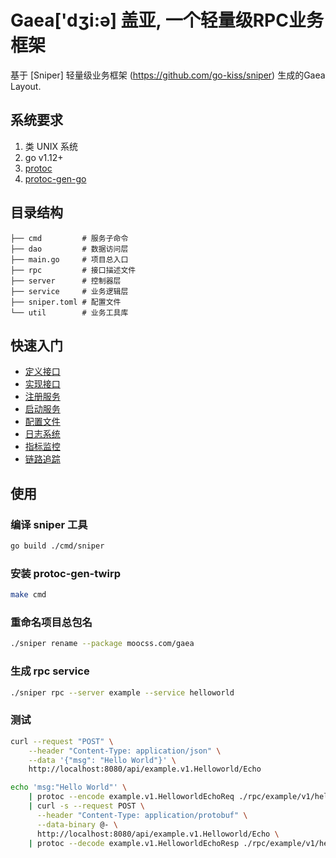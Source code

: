 # Gaea['dʒi:ə] 盖亚, 一个轻量级RPC业务框架

基于 [Sniper] 轻量级业务框架 (https://github.com/go-kiss/sniper) 生成的Gaea Layout.

## 系统要求

1. 类 UNIX 系统
2. go v1.12+
3. [protoc](https://github.com/google/protobuf)
4. [protoc-gen-go](https://github.com/golang/protobuf/tree/master/protoc-gen-go)

## 目录结构

```
├── cmd         # 服务子命令
├── dao         # 数据访问层
├── main.go     # 项目总入口
├── rpc         # 接口描述文件
├── server      # 控制器层
├── service     # 业务逻辑层
├── sniper.toml # 配置文件
└── util        # 业务工具库
```

## 快速入门

- [定义接口](./rpc/README.md)
- [实现接口](./server/README.md)
- [注册服务](./cmd/server/README.md)
- [启动服务](./cmd/server/README.md)
- [配置文件](pkg/conf/README.md)
- [日志系统](pkg/log/README.md)
- [指标监控](pkg/metrics/README.md)
- [链路追踪](pkg/trace/README.md)

## 使用
### 编译 sniper 工具
```bash
go build ./cmd/sniper
```

### 安装 protoc-gen-twirp
```bash
make cmd
```

### 重命名项目总包名
```bash
./sniper rename --package moocss.com/gaea 
```
### 生成 rpc service
```bash
./sniper rpc --server example --service helloworld
```

### 测试
```bash
curl --request "POST" \
    --header "Content-Type: application/json" \
    --data '{"msg": "Hello World"}' \
    http://localhost:8080/api/example.v1.Helloworld/Echo
```

```bash
echo 'msg:"Hello World"' \
    | protoc --encode example.v1.HelloworldEchoReq ./rpc/example/v1/helloworld.proto \
    | curl -s --request POST \
      --header "Content-Type: application/protobuf" \
      --data-binary @- \
      http://localhost:8080/api/example.v1.Helloworld/Echo \
    | protoc --decode example.v1.HelloworldEchoResp ./rpc/example/v1/helloworld.proto
```